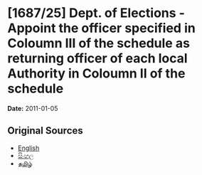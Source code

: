 # [1687/25] Dept. of Elections - Appoint the officer specified in Coloumn III of the schedule as returning officer of each local Authority in Coloumn II of the schedule

**Date:** 2011-01-05

## Original Sources

- [English](https://documents.gov.lk/view/extra-gazettes/2011/1/1687-25_E.pdf)
- [සිංහල](https://documents.gov.lk/view/extra-gazettes/2011/1/1687-25_S.pdf)
- [தமிழ்](https://documents.gov.lk/view/extra-gazettes/2011/1/1687-25_T.pdf)
